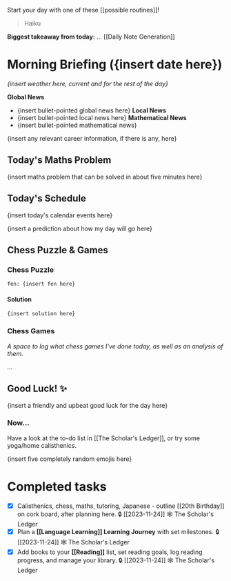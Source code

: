 Start your day with one of these [[possible routines]]!

>	Haiku

**Biggest takeaway from today:** ...
[[Daily Note Generation]]
# Morning Briefing ({insert date here})
*{insert weather here, current and for the rest of the day}*

**Global News**
- {insert bullet-pointed global news here}
**Local News**
- {insert bullet-pointed local news here}
**Mathematical News**
- {insert bullet-pointed mathematical news}

{insert any relevant career information, if there is any, here}

## Today's Maths Problem
{insert maths problem that can be solved in about five minutes here}

## Today's Schedule
{insert today's calendar events here}

{insert a prediction about how my day will go here}
## Chess Puzzle & Games
### Chess Puzzle
```chessboard
fen: {insert fen here}
```
#### Solution
```spoiler-block
{insert solution here}
```
### Chess Games
*A space to log what chess games I've done today, as well as an analysis of them.*

...
## Good Luck! ✨
{insert a friendly and upbeat good luck for the day here}

### Now...
Have a look at the to-do list in [[The Scholar's Ledger]], or try some yoga/home calisthenics.

{insert five completely random emojis here}
# Completed tasks

- [x] Calisthenics, chess, maths, tutoring, Japanese - outline [[20th Birthday]] on cork board, after planning here. 🔒 [[2023-11-24]] 🕸️ The Scholar's Ledger
- [x] Plan a **[[Language Learning]] Learning Journey** with set milestones. 🔒 [[2023-11-24]] 🕸️ The Scholar's Ledger
- [x] Add books to your **[[Reading]]** list, set reading goals, log reading progress, and manage your library. 🔒 [[2023-11-24]] 🕸️ The Scholar's Ledger
